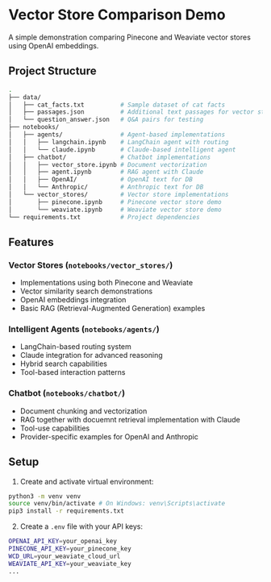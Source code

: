 # Vector Store Comparison Demo

A simple demonstration comparing Pinecone and Weaviate vector stores using OpenAI embeddings.

## Project Structure

```bash
.
├── data/
│   ├── cat_facts.txt          # Sample dataset of cat facts
│   ├── passages.json          # Additional text passages for vector store
│   └── question_answer.json   # Q&A pairs for testing
├── notebooks/
│   ├── agents/                # Agent-based implementations
│   │   ├── langchain.ipynb    # LangChain agent with routing
│   │   └── claude.ipynb       # Claude-based intelligent agent
│   ├── chatbot/               # Chatbot implementations
│   │   ├── vector_store.ipynb # Document vectorization
│   │   ├── agent.ipynb        # RAG agent with Claude
│   │   ├── OpenAI/            # OpenAI text for DB
│   │   └── Anthropic/         # Anthropic text for DB
│   └── vector_stores/         # Vector store implementations
│       ├── pinecone.ipynb     # Pinecone vector store demo
│       └── weaviate.ipynb     # Weaviate vector store demo
└── requirements.txt           # Project dependencies
```




## Features

### Vector Stores (`notebooks/vector_stores/`)
- Implementations using both Pinecone and Weaviate
- Vector similarity search demonstrations
- OpenAI embeddings integration
- Basic RAG (Retrieval-Augmented Generation) examples

### Intelligent Agents (`notebooks/agents/`)
- LangChain-based routing system
- Claude integration for advanced reasoning
- Hybrid search capabilities
- Tool-based interaction patterns

### Chatbot (`notebooks/chatbot/`)
- Document chunking and vectorization
- RAG together with docuemnt retrieval implementation with Claude 
- Tool-use capabilities
- Provider-specific examples for OpenAI and Anthropic

## Setup

1. Create and activate virtual environment:
```bash
python3 -m venv venv
source venv/bin/activate # On Windows: venv\Scripts\activate
pip3 install -r requirements.txt
```


2. Create a `.env` file with your API keys:
```bash
OPENAI_API_KEY=your_openai_key
PINECONE_API_KEY=your_pinecone_key
WCD_URL=your_weaviate_cloud_url
WEAVIATE_API_KEY=your_weaviate_key
...
```

